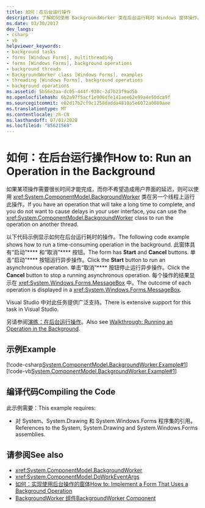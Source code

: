 ```yaml
---
title: 如何：在后台运行操作
description: 了解如何使用 BackgroundWorker 类在后台运行耗时 Windows 窗体操作。
ms.date: 03/30/2017
dev_langs:
- csharp
- vb
helpviewer_keywords:
- background tasks
- forms [Windows Forms], multithreading
- forms [Windows Forms], background operations
- background threads
- BackgroundWorker class [Windows Forms], examples
- threading [Windows Forms], background operations
- background operations
ms.assetid: 5b56e2aa-dc05-444f-930c-2d7b23f9ad5b
ms.openlocfilehash: 6b2a97f5acf1e906dfe141aee62e99a4e50dca9f
ms.sourcegitcommit: e02d17b2cf9c1258dadda4810a5e6072a0089aee
ms.translationtype: MT
ms.contentlocale: zh-CN
ms.lasthandoff: 07/01/2020
ms.locfileid: "85621569"
---
```

# <a name="how-to-run-an-operation-in-the-background"></a><span data-ttu-id="7f40d-103">如何：在后台运行操作</span><span class="sxs-lookup"><span data-stu-id="7f40d-103">How to: Run an Operation in the Background</span></span>
<span data-ttu-id="7f40d-104">如果某项操作需要很长时间才能完成，而你不希望造成用户界面的延迟，则可以使用 <xref:System.ComponentModel.BackgroundWorker> 类在另一个线程上运行此操作。</span><span class="sxs-lookup"><span data-stu-id="7f40d-104">If you have an operation that will take a long time to complete, and you do not want to cause delays in your user interface, you can use the <xref:System.ComponentModel.BackgroundWorker> class to run the operation on another thread.</span></span>  
  
 <span data-ttu-id="7f40d-105">以下代码示例显示如何在后台运行耗时的操作。</span><span class="sxs-lookup"><span data-stu-id="7f40d-105">The following code example shows how to run a time-consuming operation in the background.</span></span> <span data-ttu-id="7f40d-106">此窗体具有“启动”\*\*\*\* 和“取消”\*\*\*\* 按钮。</span><span class="sxs-lookup"><span data-stu-id="7f40d-106">The form has **Start** and **Cancel** buttons.</span></span> <span data-ttu-id="7f40d-107">单击“启动”\*\*\*\* 按钮运行异步操作。</span><span class="sxs-lookup"><span data-stu-id="7f40d-107">Click the **Start** button to run an asynchronous operation.</span></span> <span data-ttu-id="7f40d-108">单击“取消”\*\*\*\* 按钮停止运行异步操作。</span><span class="sxs-lookup"><span data-stu-id="7f40d-108">Click the **Cancel** button to stop a running asynchronous operation.</span></span> <span data-ttu-id="7f40d-109">每个操作的结果显示在 <xref:System.Windows.Forms.MessageBox> 中。</span><span class="sxs-lookup"><span data-stu-id="7f40d-109">The outcome of each operation is displayed in a <xref:System.Windows.Forms.MessageBox>.</span></span>  
  
 <span data-ttu-id="7f40d-110">Visual Studio 中对此任务提供广泛支持。</span><span class="sxs-lookup"><span data-stu-id="7f40d-110">There is extensive support for this task in Visual Studio.</span></span>  
  
 <span data-ttu-id="7f40d-111">另请参阅[演练：在后台运行操作](walkthrough-running-an-operation-in-the-background.md)。</span><span class="sxs-lookup"><span data-stu-id="7f40d-111">Also see [Walkthrough: Running an Operation in the Background](walkthrough-running-an-operation-in-the-background.md).</span></span>  
  
## <a name="example"></a><span data-ttu-id="7f40d-112">示例</span><span class="sxs-lookup"><span data-stu-id="7f40d-112">Example</span></span>  
 [!code-csharp[System.ComponentModel.BackgroundWorker.Example#1](~/samples/snippets/csharp/VS_Snippets_Winforms/System.ComponentModel.BackgroundWorker.Example/CS/Form1.cs#1)]
 [!code-vb[System.ComponentModel.BackgroundWorker.Example#1](~/samples/snippets/visualbasic/VS_Snippets_Winforms/System.ComponentModel.BackgroundWorker.Example/VB/Form1.vb#1)]  
  
## <a name="compiling-the-code"></a><span data-ttu-id="7f40d-113">编译代码</span><span class="sxs-lookup"><span data-stu-id="7f40d-113">Compiling the Code</span></span>  
 <span data-ttu-id="7f40d-114">此示例需要：</span><span class="sxs-lookup"><span data-stu-id="7f40d-114">This example requires:</span></span>  
  
- <span data-ttu-id="7f40d-115">对 System、System.Drawing 和 System.Windows.Forms 程序集的引用。</span><span class="sxs-lookup"><span data-stu-id="7f40d-115">References to the System, System.Drawing and System.Windows.Forms assemblies.</span></span>  
  
## <a name="see-also"></a><span data-ttu-id="7f40d-116">请参阅</span><span class="sxs-lookup"><span data-stu-id="7f40d-116">See also</span></span>

- <xref:System.ComponentModel.BackgroundWorker>
- <xref:System.ComponentModel.DoWorkEventArgs>
- [<span data-ttu-id="7f40d-117">如何：实现使用后台操作的窗体</span><span class="sxs-lookup"><span data-stu-id="7f40d-117">How to: Implement a Form That Uses a Background Operation</span></span>](how-to-implement-a-form-that-uses-a-background-operation.md)
- [<span data-ttu-id="7f40d-118">BackgroundWorker 组件</span><span class="sxs-lookup"><span data-stu-id="7f40d-118">BackgroundWorker Component</span></span>](backgroundworker-component.md)
